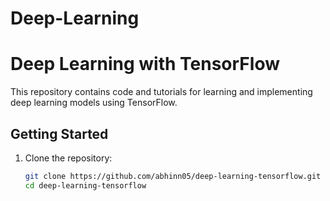 # Deep-Learning

# Deep Learning with TensorFlow

This repository contains code and tutorials for learning and implementing deep learning models using TensorFlow.

## Getting Started

1. Clone the repository:
   ```bash
   git clone https://github.com/abhinn05/deep-learning-tensorflow.git
   cd deep-learning-tensorflow
